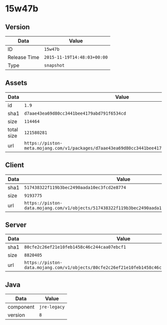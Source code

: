 # 15w47b

## Version

|**Data**        | **Value**                 |
|----------------|-------------------------|
| ID   | ```15w47b```   |
| Release Time   | ```2015-11-19T14:48:03+00:00```   |
| Type   | ```snapshot```   |

## Assets

|**Data**        | **Value**                 |
|----------------|-------------------------|
| id   | ```1.9```   |
| sha1   | ```d7aae43ea69d80cc3441bee4179abd791f6534cd```   |
| size   | ```114464```   |
| total size  | ```121580281```  |
| url       | ```https://piston-meta.mojang.com/v1/packages/d7aae43ea69d80cc3441bee4179abd791f6534cd/1.9.json``` |

## Client

|**Data**        | **Value**                 |
|----------------|-------------------------|
| sha1   | ```517438322f119b3bec2490aada10ec3fcd2e8774```   |
| size   | ```9193775```   |
| url       | ```https://piston-data.mojang.com/v1/objects/517438322f119b3bec2490aada10ec3fcd2e8774/client.jar``` |

## Server

|**Data**        | **Value**                 |
|----------------|-------------------------|
| sha1   | ```80cfe2c26ef21e10feb1458c46c244caa07ebcf1```   |
| size   | ```8820405```   |
| url       | ```https://piston-data.mojang.com/v1/objects/80cfe2c26ef21e10feb1458c46c244caa07ebcf1/server.jar``` |

## Java

|**Data**        | **Value**                 |
|----------------|-------------------------|
| component   | ```jre-legacy```   |
| version   | ```8```   |